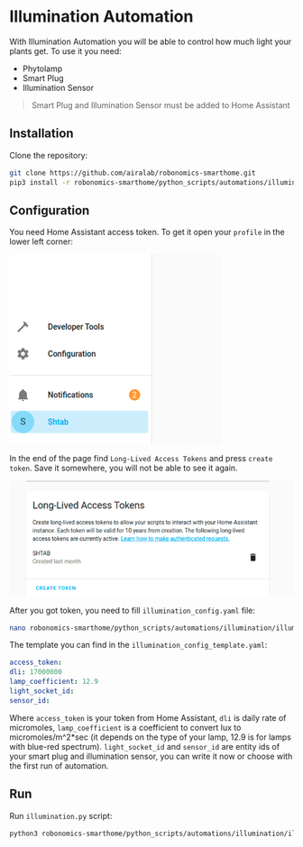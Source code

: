 # Illumination Automation

With Illumination Automation you will be able to control how much light your plants get. To use it you need:

- Phytolamp
- Smart Plug
- Illumination Sensor

> Smart Plug and Illumination Sensor must be added to Home Assistant

## Installation

Clone the repository:
```bash
git clone https://github.com/airalab/robonomics-smarthome.git
pip3 install -r robonomics-smarthome/python_scripts/automations/illumination/requirements.txt
```

## Configuration

You need Home Assistant access token. To get it open your `profile` in the lower left corner:

![profile](../media/profile.png)

In the end of the page find `Long-Lived Access Tokens` and press `create token`. Save it somewhere, you will not be able to see it again.

![token](../media/token.png)

After you got token, you need to fill `illumination_config.yaml` file:
```bash
nano robonomics-smarthome/python_scripts/automations/illumination/illumination_config.yaml
```
The template you can find in the `illumination_config_template.yaml`:
```yaml
access_token: 
dli: 17000000
lamp_coefficient: 12.9
light_socket_id: 
sensor_id: 
```
Where `access_token` is your token from Home Assistant, `dli` is daily rate of micromoles, `lamp_coefficient` is a coefficient to convert lux to micromoles/m^2*sec (it depends on the type of your lamp, 12.9 is for lamps with blue-red spectrum). `light_socket_id` and `sensor_id` are entity ids of your smart plug and illumination sensor, you can write it now or choose with the first run of automation.

## Run

Run `illumination.py` script:
```bash
python3 robonomics-smarthome/python_scripts/automations/illumination/illumination.py